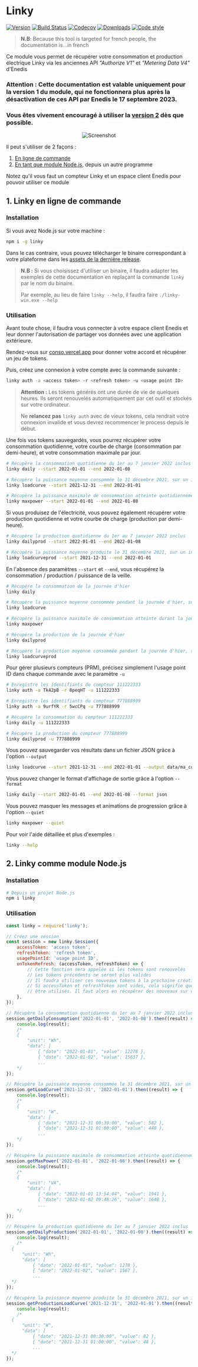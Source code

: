 # Linky

[![Version](https://runkit.io/bokub/npm-version/branches/master/linky?style=flat)](https://www.npmjs.com/package/linky)
[![Build Status](https://flat.badgen.net/github/checks/bokub/linky?label=tests)](https://github.com/bokub/linky/actions/workflows/run.yml?query=branch%3Amaster)
[![Codecov](https://flat.badgen.net/codecov/c/github/bokub/linky/master)](https://codecov.io/gh/bokub/linky)
[![Downloads](https://flat.badgen.net/npm/dy/linky?color=FF9800)](https://www.npmjs.com/package/linky)
[![Code style](https://flat.badgen.net/badge/code%20style/prettier/ff69b4)](https://github.com/bokub/prettier-config)

> **N.B**: Because this tool is targeted for french people, the documentation is...in french

Ce module vous permet de récupérer votre consommation et production électrique Linky via les anciennes API _"Authorize V1"_ et _"Metering Data V4"_ d'Enedis

### Attention : Cette documentation est valable uniquement pour la version 1 du module, qui ne fonctionnera plus après la désactivation de ces API par Enedis le 17 septembre 2023.

### Vous êtes vivement encouragé à utiliser la [version 2](https://github.com/bokub/linky#readme) dès que possible.

<p align="center">
  <img src="https://user-images.githubusercontent.com/17952318/93326183-b5ba2400-f818-11ea-85cf-c278a1e32b58.gif" alt="Screenshot">
</p>

Il peut s'utiliser de 2 façons :

1. [En ligne de commande](#1-linky-en-ligne-de-commande)
2. [En tant que module Node.js](#2-linky-comme-module-nodejs), depuis un autre programme

Notez qu'il vous faut un compteur Linky et un espace client Enedis pour pouvoir utiliser ce module

## 1. Linky en ligne de commande

### Installation

Si vous avez Node.js sur votre machine :

```bash
npm i -g linky
```

Dans le cas contraire, vous pouvez télécharger le binaire correspondant à votre plateforme dans les [assets de la dernière release](https://github.com/bokub/linky/releases/latest).

> **N.B :** Si vous choisissez d'utiliser un binaire, il faudra adapter les exemples de cette documentation en replaçant la commande `linky` par le nom du binaire.
>
> Par exemple, au lieu de faire `linky --help`, il faudra faire `./linky-win.exe --help`

### Utilisation

Avant toute chose, il faudra vous connecter à votre espace client Enedis et leur donner l'autorisation de partager vos données avec une application extérieure.

Rendez-vous sur [conso.vercel.app](https://conso.vercel.app) pour donner votre accord et récupérer un jeu de tokens.

Puis, créez une connexion à votre compte avec la commande suivante :

```bash
linky auth -a <access token> -r <refresh token> -u <usage point ID>
```

> **Attention :** Les tokens générés ont une durée de vie de quelques heures. Ils seront renouvelés automatiquement par cet outil et stockés sur votre ordinateur.
>
> Ne **relancez pas** `linky auth` avec de vieux tokens, cela rendrait votre connexion invalide et vous devrez recommencer le process depuis le début.

Une fois vos tokens sauvegardés, vous pourrez récupérer votre consommation quotidienne, votre courbe de charge (consommation par demi-heure), et votre consommation maximale par jour.

```bash
# Récupère la consommation quotidienne du 1er au 7 janvier 2022 inclus
linky daily --start 2022-01-01 --end 2022-01-08

# Récupère la puissance moyenne consommée le 31 décembre 2021, sur un intervalle de 30 min
linky loadcurve --start 2021-12-31 --end 2022-01-01

# Récupère la puissance maximale de consommation atteinte quotidiennement du 1er au 7 janvier 2022 inclus
linky maxpower --start 2022-01-01 --end 2022-01-08
```

Si vous produisez de l'électricité, vous pouvez également récupérer votre production quotidienne et votre courbe de charge (production par demi-heure).

```bash
# Récupère la production quotidienne du 1er au 7 janvier 2022 inclus
linky dailyprod --start 2022-01-01 --end 2022-01-08

# Récupère la puissance moyenne produite le 31 décembre 2021, sur un intervalle de 30 min
linky loadcurveprod --start 2021-12-31 --end 2022-01-01
```

En l'absence des paramètres `--start` et `--end`, vous récupérez la consommation / production / puissance de la veille.

```bash
# Récupère la consommation de la journée d'hier
linky daily

# Récupère la puissance moyenne consommée pendant la journée d'hier, sur un intervalle de 30 min
linky loadcurve

# Récupère la puissance maximale de consommation atteinte durant la journée d'hier
linky maxpower

# Récupère la production de la journée d'hier
linky dailyprod

# Récupère la production moyenne consommée pendant la journée d'hier, sur un intervalle de 30 min
linky loadcurveprod
```

Pour gérer plusieurs compteurs (PRM), précisez simplement l'usage point ID dans chaque commande avec le paramètre `-u`

```bash
# Enregistre les identifiants du compteur 111222333
linky auth -a Tk42pB -r 8peqHT -u 111222333

# Enregistre les identifiants du compteur 777888999
linky auth -a 9urfYR -r 5wcCPq -u 777888999

# Récupère la consommation du compteur 111222333
linky daily -u 111222333

# Récupère la production du compteur 777888999
linky dailyprod -u 777888999
```

Vous pouvez sauvegarder vos résultats dans un fichier JSON grâce à l'option `--output`

```bash
linky loadcurve --start 2021-12-31 --end 2022-01-01 --output data/ma_conso.json
```

Vous pouvez changer le format d'affichage de sortie grâce à l'option `--format`

```bash
linky daily --start 2022-01-01 --end 2022-01-08 --format json
```

Vous pouvez masquer les messages et animations de progression grâce à l'option `--quiet`

```bash
linky maxpower --quiet
```

Pour voir l'aide détaillée et plus d'exemples :

```bash
linky --help
```

## 2. Linky comme module Node.js

### Installation

```bash
# Depuis un projet Node.js
npm i linky
```

### Utilisation

```js
const linky = require('linky');

// Créez une session
const session = new linky.Session({
    accessToken: 'access token',
    refreshToken: 'refresh token',
    usagePointId: 'usage point ID',
    onTokenRefresh: (accessToken, refreshToken) => {
        // Cette fonction sera appelée si les tokens sont renouvelés
        // Les tokens précédents ne seront plus valides
        // Il faudra utiliser ces nouveaux tokens à la prochaine création de session
        // Si accessToken et refreshToken sont vides, cela signifie que les tokens ne peuvent plus
        // être utilisés. Il faut alors en récupérer des nouveaux sur conso.vercel.app
    },
});

// Récupère la consommation quotidienne du 1er au 7 janvier 2022 inclus
session.getDailyConsumption('2022-01-01', '2022-01-08').then((result) => {
    console.log(result);
    /*
    {
        "unit": "Wh",
        "data": [
            { "date": "2022-01-01", "value": 12278 },
            { "date": "2022-01-02", "value": 15637 },
            ...
    */
});

// Récupère la puissance moyenne consommée le 31 décembre 2021, sur un intervalle de 30 min
session.getLoadCurve('2021-12-31', '2022-01-01').then((result) => {
    console.log(result);
    /*
    {
        "unit": "W",
        "data": [
            { "date": "2021-12-31 00:30:00", "value": 582 },
            { "date": "2021-12-31 01:00:00", "value": 448 },
            ...
    */
});

// Récupère la puissance maximale de consommation atteinte quotidiennement du 1er au 7 janvier 2022 inclus
session.getMaxPower('2022-01-01', '2022-01-08').then((result) => {
    console.log(result);
    /*
    {
        "unit": "VA",
        "data": [
            { "date": "2022-01-01 13:54:04", "value": 1941 },
            { "date": "2022-01-02 09:48:26", "value": 1648 },
            ...
    */
});

// Récupère la production quotidienne du 1er au 7 janvier 2022 inclus
session.getDailyProduction('2022-01-01', '2022-01-08').then((result) => {
    console.log(result);
    /*
  {
      "unit": "Wh",
      "data": [
          { "date": "2022-01-01", "value": 1278 },
          { "date": "2022-01-02", "value": 1567 },
          ...
  */
});

// Récupère la puissance moyenne produite le 31 décembre 2021, sur un intervalle de 30 min
session.getProductionLoadCurve('2021-12-31', '2022-01-01').then((result) => {
    console.log(result);
    /*
  {
      "unit": "W",
      "data": [
          { "date": "2021-12-31 00:30:00", "value": 82 },
          { "date": "2021-12-31 01:00:00", "value": 48 },
          ...
  */
});
```
